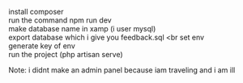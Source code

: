 install composer 
<br>
run the command npm run dev 
<br>
make database name in xamp (i user mysql)
<br>
export database which i give you feedback.sql
<br
set env 
<br>
generate key of env
<br>
run the project (php artisan serve)
<br>

Note: i didnt make an admin panel because iam traveling and i am ill
